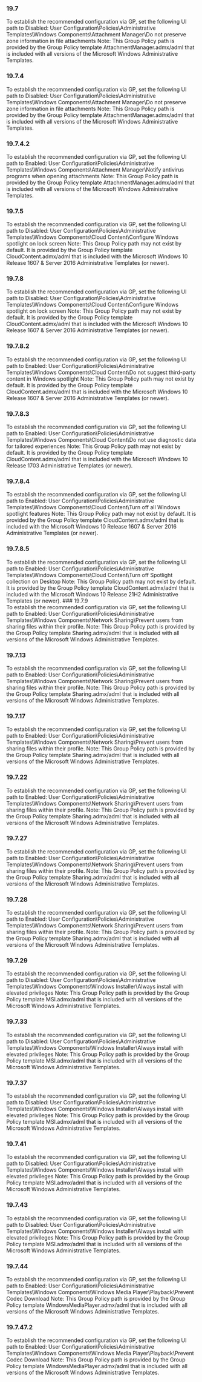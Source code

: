 ### 19.7  
To establish the recommended configuration via GP, set the following UI path to Disabled: 
User Configuration\Policies\Administrative Templates\Windows 
Components\Attachment Manager\Do not preserve zone information in file 
attachments 
Note: This Group Policy path is provided by the Group Policy template 
AttachmentManager.admx/adml that is included with all versions of the Microsoft Windows 
Administrative Templates. 
### 19.7.4  
To establish the recommended configuration via GP, set the following UI path to Disabled: 
User Configuration\Policies\Administrative Templates\Windows 
Components\Attachment Manager\Do not preserve zone information in file 
attachments 
Note: This Group Policy path is provided by the Group Policy template 
AttachmentManager.admx/adml that is included with all versions of the Microsoft Windows 
Administrative Templates. 
### 19.7.4.2  
To establish the recommended configuration via GP, set the following UI path to Enabled: 
User Configuration\Policies\Administrative Templates\Windows 
Components\Attachment Manager\Notify antivirus programs when opening 
attachments 
Note: This Group Policy path is provided by the Group Policy template 
AttachmentManager.admx/adml that is included with all versions of the Microsoft Windows 
Administrative Templates. 
### 19.7.5  
To establish the recommended configuration via GP, set the following UI path to Disabled: 
User Configuration\Policies\Administrative Templates\Windows Components\Cloud 
Content\Configure Windows spotlight on lock screen 
Note: This Group Policy path may not exist by default. It is provided by the Group Policy 
template CloudContent.admx/adml that is included with the Microsoft Windows 10 Release 
1607 & Server 2016 Administrative Templates (or newer). 
### 19.7.8  
To establish the recommended configuration via GP, set the following UI path to Disabled: 
User Configuration\Policies\Administrative Templates\Windows Components\Cloud 
Content\Configure Windows spotlight on lock screen 
Note: This Group Policy path may not exist by default. It is provided by the Group Policy 
template CloudContent.admx/adml that is included with the Microsoft Windows 10 Release 
1607 & Server 2016 Administrative Templates (or newer). 
### 19.7.8.2  
To establish the recommended configuration via GP, set the following UI path to Enabled: 
User Configuration\Policies\Administrative Templates\Windows Components\Cloud 
Content\Do not suggest third-party content in Windows spotlight 
Note: This Group Policy path may not exist by default. It is provided by the Group Policy 
template CloudContent.admx/adml that is included with the Microsoft Windows 10 Release 
1607 & Server 2016 Administrative Templates (or newer). 
### 19.7.8.3  
To establish the recommended configuration via GP, set the following UI path to Enabled: 
User Configuration\Policies\Administrative Templates\Windows Components\Cloud 
Content\Do not use diagnostic data for tailored experiences 
Note: This Group Policy path may not exist by default. It is provided by the Group Policy 
template CloudContent.admx/adml that is included with the Microsoft Windows 10 Release 
1703 Administrative Templates (or newer). 
### 19.7.8.4  
To establish the recommended configuration via GP, set the following UI path to Enabled: 
User Configuration\Policies\Administrative Templates\Windows Components\Cloud 
Content\Turn off all Windows spotlight features 
Note: This Group Policy path may not exist by default. It is provided by the Group Policy 
template CloudContent.admx/adml that is included with the Microsoft Windows 10 Release 
1607 & Server 2016 Administrative Templates (or newer). 
### 19.7.8.5  
To establish the recommended configuration via GP, set the following UI path to Enabled: 
User Configuration\Policies\Administrative Templates\Windows Components\Cloud 
Content\Turn off Spotlight collection on Desktop 
Note: This Group Policy path may not exist by default. It is provided by the Group Policy 
template CloudContent.admx/adml that is included with the Microsoft Windows 10 Release 
21H2 Administrative Templates (or newer).   ### 19.7.9  
To establish the recommended configuration via GP, set the following UI path to Enabled: 
User Configuration\Policies\Administrative Templates\Windows 
Components\Network Sharing\Prevent users from sharing files within their 
profile. 
Note: This Group Policy path is provided by the Group Policy template Sharing.admx/adml 
that is included with all versions of the Microsoft Windows Administrative Templates. 
### 19.7.13  
To establish the recommended configuration via GP, set the following UI path to Enabled: 
User Configuration\Policies\Administrative Templates\Windows 
Components\Network Sharing\Prevent users from sharing files within their 
profile. 
Note: This Group Policy path is provided by the Group Policy template Sharing.admx/adml 
that is included with all versions of the Microsoft Windows Administrative Templates. 
### 19.7.17  
To establish the recommended configuration via GP, set the following UI path to Enabled: 
User Configuration\Policies\Administrative Templates\Windows 
Components\Network Sharing\Prevent users from sharing files within their 
profile. 
Note: This Group Policy path is provided by the Group Policy template Sharing.admx/adml 
that is included with all versions of the Microsoft Windows Administrative Templates. 
### 19.7.22  
To establish the recommended configuration via GP, set the following UI path to Enabled: 
User Configuration\Policies\Administrative Templates\Windows 
Components\Network Sharing\Prevent users from sharing files within their 
profile. 
Note: This Group Policy path is provided by the Group Policy template Sharing.admx/adml 
that is included with all versions of the Microsoft Windows Administrative Templates. 
### 19.7.27  
To establish the recommended configuration via GP, set the following UI path to Enabled: 
User Configuration\Policies\Administrative Templates\Windows 
Components\Network Sharing\Prevent users from sharing files within their 
profile. 
Note: This Group Policy path is provided by the Group Policy template Sharing.admx/adml 
that is included with all versions of the Microsoft Windows Administrative Templates. 
### 19.7.28  
To establish the recommended configuration via GP, set the following UI path to Enabled: 
User Configuration\Policies\Administrative Templates\Windows 
Components\Network Sharing\Prevent users from sharing files within their 
profile. 
Note: This Group Policy path is provided by the Group Policy template Sharing.admx/adml 
that is included with all versions of the Microsoft Windows Administrative Templates. 
### 19.7.29  
To establish the recommended configuration via GP, set the following UI path to Disabled: 
User Configuration\Policies\Administrative Templates\Windows 
Components\Windows Installer\Always install with elevated privileges 
Note: This Group Policy path is provided by the Group Policy template MSI.admx/adml that 
is included with all versions of the Microsoft Windows Administrative Templates. 
### 19.7.33  
To establish the recommended configuration via GP, set the following UI path to Disabled: 
User Configuration\Policies\Administrative Templates\Windows 
Components\Windows Installer\Always install with elevated privileges 
Note: This Group Policy path is provided by the Group Policy template MSI.admx/adml that 
is included with all versions of the Microsoft Windows Administrative Templates. 
### 19.7.37  
To establish the recommended configuration via GP, set the following UI path to Disabled: 
User Configuration\Policies\Administrative Templates\Windows 
Components\Windows Installer\Always install with elevated privileges 
Note: This Group Policy path is provided by the Group Policy template MSI.admx/adml that 
is included with all versions of the Microsoft Windows Administrative Templates. 
### 19.7.41  
To establish the recommended configuration via GP, set the following UI path to Disabled: 
User Configuration\Policies\Administrative Templates\Windows 
Components\Windows Installer\Always install with elevated privileges 
Note: This Group Policy path is provided by the Group Policy template MSI.admx/adml that 
is included with all versions of the Microsoft Windows Administrative Templates. 
### 19.7.43  
To establish the recommended configuration via GP, set the following UI path to Disabled: 
User Configuration\Policies\Administrative Templates\Windows 
Components\Windows Installer\Always install with elevated privileges 
Note: This Group Policy path is provided by the Group Policy template MSI.admx/adml that 
is included with all versions of the Microsoft Windows Administrative Templates. 
### 19.7.44  
To establish the recommended configuration via GP, set the following UI path to Enabled: 
User Configuration\Policies\Administrative Templates\Windows 
Components\Windows Media Player\Playback\Prevent Codec Download 
Note: This Group Policy path is provided by the Group Policy template 
WindowsMediaPlayer.admx/adml that is included with all versions of the Microsoft 
Windows Administrative Templates. 
### 19.7.47.2  
To establish the recommended configuration via GP, set the following UI path to Enabled: 
User Configuration\Policies\Administrative Templates\Windows 
Components\Windows Media Player\Playback\Prevent Codec Download 
Note: This Group Policy path is provided by the Group Policy template 
WindowsMediaPlayer.admx/adml that is included with all versions of the Microsoft 
Windows Administrative Templates. 
